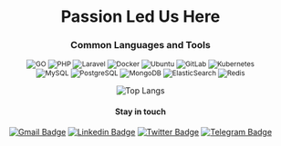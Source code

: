 <div align="center">
<h1>Passion Led Us Here</h1>

### Common Languages and Tools

<p style="font-size: 12px">
    <img src="https://img.shields.io/badge/Go-00ADD8?style=for-the-badge&logo=go&logoColor=white" alt="GO">
    <img src="https://img.shields.io/badge/PHP-777BB4?style=for-the-badge&logo=php&logoColor=white" alt="PHP">
    <img src="https://img.shields.io/badge/-Laravel-FF2D20?style=for-the-badge&logo=laravel&logoColor=white" alt="Laravel">
    <img src="https://img.shields.io/badge/-Docker-2496ED?style=for-the-badge&logo=docker&logoColor=white" alt="Docker">
    <img src="https://img.shields.io/badge/-Ubuntu-dd4814?style=for-the-badge&logo=ubuntu&logoColor=white" alt="Ubuntu">
    <img src="https://img.shields.io/badge/-GitLab-FCA121?style=for-the-badge&logo=gitlab&logoColor=white" alt="GitLab">
    <img src="https://img.shields.io/badge/-Kubernetes-326CE5?style=for-the-badge&logo=kubernetes&logoColor=white" alt="Kubernetes">
    <br>
    <img src="https://img.shields.io/badge/-MySQL-4479A1?style=for-the-badge&logo=mysql&logoColor=white" alt="MySQL">
    <img src="https://img.shields.io/badge/-PostgreSQL-336791?style=for-the-badge&logo=postgresql&logoColor=white" alt="PostgreSQL">
    <img src="https://img.shields.io/badge/-MongoDB-47A248?style=for-the-badge&logo=mongodb&logoColor=white" alt="MongoDB">
    <img src="https://img.shields.io/badge/-Elasticsearch-005571?style=for-the-badge&logo=elasticsearch&logoColor=white" alt="ElasticSearch">
    <img src="https://img.shields.io/badge/-Redis-DC382D?style=for-the-badge&logo=redis&logoColor=white" alt="Redis">
</p>

![Top Langs](https://github-readme-stats-sigma-five.vercel.app/api/top-langs/?username=mindwingx&layout=compact&theme=chartreuse-light)

#### Stay in touch

[![Gmail Badge](https://img.shields.io/badge/-Gmail-c14438?style=flat-square&logo=Gmail&logoColor=white&link=mailto:mindwingx@gmail.com)](mailto:mindwingx@gmail.com)
[![Linkedin Badge](https://img.shields.io/badge/-Linkedin-blue?style=flat-square&logo=Linkedin&logoColor=white&link=https://www.linkedin.com/in/miladrg/)](https://www.linkedin.com/in/miladrg/)
[![Twitter Badge](https://img.shields.io/badge/-Twitter-1ca0f1?style=flat-square&labelColor=1ca0f1&logo=twitter&logoColor=white&link=https://twitter.com/mindwingx)](https://twitter.com/mindwingx)
[![Telegram Badge](https://img.shields.io/badge/-Telegram-1ca0f1?style=flat-square&labelColor=1ca0f1&logo=telegram&logoColor=white&link=https://t.me/mindwingx)](https://t.me/mindwingx)

[//]: # (![Milad Roudgarian's github stats]&#40;https://github-readme-stats.vercel.app/api?username=mindwingx&count_private=true&show_icons=true&theme=chartreuse-dark&#41;)

[//]: # ()

[//]: # (<p align="center">)

[//]: # (  <img src="https://komarev.com/ghpvc/?username=mindwingx&style=flat&color=blue" width="120" alt="views counter"/>)

[//]: # (</p>)
</div>

